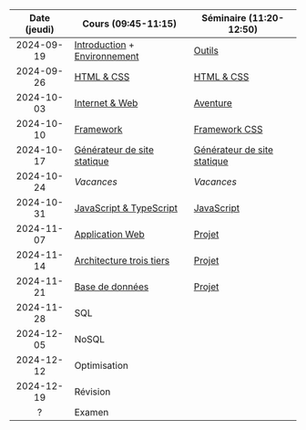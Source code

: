 | Date (jeudi) | Cours (09:45-11:15)                                            | Séminaire (11:20-12:50)                            |
| :----------: | -------------------------------------------------------------- | -------------------------------------------------- |
|  2024-09-19  | [Introduction](/docs/intro) + [Environnement](/docs/cours/env) | [Outils](/docs/seminaire/outils)                   |
|  2024-09-26  | [HTML & CSS](/docs/cours/html-css)                             | [HTML & CSS](/docs/seminaire/html-css)             |
|  2024-10-03  | [Internet & Web](/docs/cours/internet-web)                     | [Aventure](/docs/seminaire/aventure)               |
|  2024-10-10  | [Framework](/docs/cours/framework)                             | [Framework CSS](/docs/seminaire/framework-css)     |
|  2024-10-17  | [Générateur de site statique](/docs/cours/ssg)                 | [Générateur de site statique](/docs/seminaire/ssg) |
|  2024-10-24  | _Vacances_                                                     | _Vacances_                                         |
|  2024-10-31  | [JavaScript & TypeScript](/docs/cours/js-ts)                   | [JavaScript](/docs/seminaire/javascript)           |
|  2024-11-07  | [Application Web](/docs/cours/app)                             | [Projet](/docs/seminaire/projet)                   |
|  2024-11-14  | [Architecture trois tiers](/docs/cours/architecture)           | [Projet](/docs/seminaire/projet)                   |
|  2024-11-21  | [Base de données](/docs/cours/database)                        | [Projet](/docs/seminaire/projet)                   |
|  2024-11-28  | SQL                                                            |                                                    |
|  2024-12-05  | NoSQL                                                          |                                                    |
|  2024-12-12  | Optimisation                                                   |                                                    |
|  2024-12-19  | Révision                                                       |                                                    |
|      ?       | Examen                                                         |                                                    |
